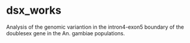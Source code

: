 # dsx_works
Analysis of the genomic variantion in the intron4-exon5 boundary of the doublesex gene in the An. gambiae populations.
